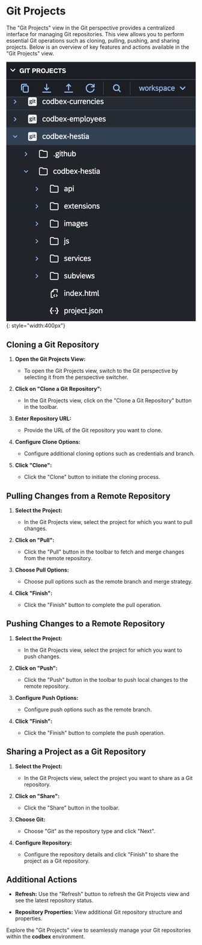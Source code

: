 # Git Projects

The "Git Projects" view in the Git perspective provides a centralized interface for managing Git repositories. This view allows you to perform essential Git operations such as cloning, pulling, pushing, and sharing projects. Below is an overview of key features and actions available in the "Git Projects" view.

![Git](../../images/tooling/git/git-projects.png){: style="width:400px"}

## Cloning a Git Repository

1. **Open the Git Projects View:**
   - To open the Git Projects view, switch to the Git perspective by selecting it from the perspective switcher.

2. **Click on "Clone a Git Repository":**
   - In the Git Projects view, click on the "Clone a Git Repository" button in the toolbar.

3. **Enter Repository URL:**
   - Provide the URL of the Git repository you want to clone.

4. **Configure Clone Options:**
   - Configure additional cloning options such as credentials and branch.

5. **Click "Clone":**
   - Click the "Clone" button to initiate the cloning process.

## Pulling Changes from a Remote Repository

1. **Select the Project:**
   - In the Git Projects view, select the project for which you want to pull changes.

2. **Click on "Pull":**
   - Click the "Pull" button in the toolbar to fetch and merge changes from the remote repository.

3. **Choose Pull Options:**
   - Choose pull options such as the remote branch and merge strategy.

4. **Click "Finish":**
   - Click the "Finish" button to complete the pull operation.

## Pushing Changes to a Remote Repository

1. **Select the Project:**
   - In the Git Projects view, select the project for which you want to push changes.

2. **Click on "Push":**
   - Click the "Push" button in the toolbar to push local changes to the remote repository.

3. **Configure Push Options:**
   - Configure push options such as the remote branch.

4. **Click "Finish":**
   - Click the "Finish" button to complete the push operation.

## Sharing a Project as a Git Repository

1. **Select the Project:**
   - In the Git Projects view, select the project you want to share as a Git repository.

2. **Click on "Share":**
   - Click the "Share" button in the toolbar.

3. **Choose Git:**
   - Choose "Git" as the repository type and click "Next".

4. **Configure Repository:**
   - Configure the repository details and click "Finish" to share the project as a Git repository.

## Additional Actions

- **Refresh:** Use the "Refresh" button to refresh the Git Projects view and see the latest repository status.

- **Repository Properties:** View additional Git repository structure and properties.

Explore the "Git Projects" view to seamlessly manage your Git repositories within the __codbex__ environment.
